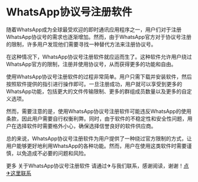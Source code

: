 # WhatsApp协议号注册软件

随着WhatsApp成为全球最受欢迎的即时通讯应用程序之一，用户们对于注册WhatsApp协议号的需求也逐渐增加。然而，由于WhatsApp官方对于协议号注册的限制，许多用户发现他们需要寻找一种替代方法来注册协议号。

在这种情况下，WhatsApp协议号注册软件就应运而生了。这种软件允许用户绕过WhatsApp官方的限制，注册并使用协议号，从而获得更多的功能和自由。

使用WhatsApp协议号注册软件的过程非常简单。用户只需下载并安装软件，然后按照软件提供的指引进行操作即可。一旦注册成功，用户就可以享受到更多的WhatsApp功能，包括更大的文件传输限制、更多的群组成员数量以及更多的自定义选项。

然而，需要注意的是，使用WhatsApp协议号注册软件可能违反WhatsApp的使用条款，因此用户需要自行权衡利弊。同时，由于软件的不稳定性和安全性问题，用户在选择软件时需要格外小心，确保选择信誉良好的软件供应商。

总的来说，WhatsApp协议号注册软件为用户提供了一种绕过官方限制的方式，让用户能够更好地利用WhatsApp的各种功能。然而，用户在使用这类软件时需要谨慎，以免造成不必要的问题和风险。

更多 关于WhatsApp协议号注册软件 请通过✈与我们联系，感谢阅读，谢谢！[点✈这里联系](https://t.me/pt99bot)